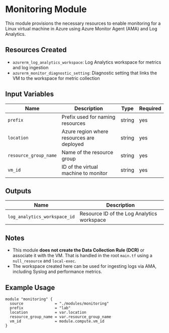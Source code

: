 # Monitoring Module

This module provisions the necessary resources to enable monitoring for a Linux virtual machine in Azure using Azure Monitor Agent (AMA) and Log Analytics.

## Resources Created

- `azurerm_log_analytics_workspace`: Log Analytics workspace for metrics and log ingestion
- `azurerm_monitor_diagnostic_setting`: Diagnostic setting that links the VM to the workspace for metric collection

## Input Variables

| Name                 | Description                                 | Type   | Required |
|----------------------|---------------------------------------------|--------|----------|
| `prefix`             | Prefix used for naming resources            | string | yes      |
| `location`           | Azure region where resources are deployed   | string | yes      |
| `resource_group_name`| Name of the resource group                  | string | yes      |
| `vm_id`              | ID of the virtual machine to monitor        | string | yes      |

## Outputs

| Name                        | Description                                  |
|-----------------------------|----------------------------------------------|
| `log_analytics_workspace_id`| Resource ID of the Log Analytics workspace   |

## Notes

- This module **does not create the Data Collection Rule (DCR)** or associate it with the VM. That is handled in the root `main.tf` using a `null_resource` and `local-exec`.
- The workspace created here can be used for ingesting logs via AMA, including Syslog and performance metrics.

## Example Usage

```hcl
module "monitoring" {
  source              = "./modules/monitoring"
  prefix              = "lab"
  location            = var.location
  resource_group_name = var.resource_group_name
  vm_id               = module.compute.vm_id
}
